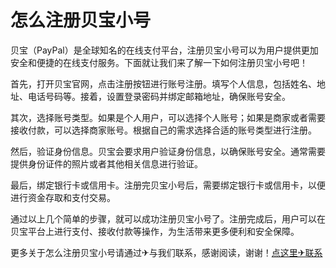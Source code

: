 # 怎么注册贝宝小号

贝宝（PayPal）是全球知名的在线支付平台，注册贝宝小号可以为用户提供更加安全和便捷的在线支付服务。下面就让我们来了解一下如何注册贝宝小号吧！

首先，打开贝宝官网，点击注册按钮进行账号注册。填写个人信息，包括姓名、地址、电话号码等。接着，设置登录密码并绑定邮箱地址，确保账号安全。

其次，选择账号类型。如果是个人用户，可以选择个人账号；如果是商家或者需要接收付款，可以选择商家账号。根据自己的需求选择合适的账号类型进行注册。

然后，验证身份信息。贝宝会要求用户验证身份信息，以确保账号安全。通常需要提供身份证件的照片或者其他相关信息进行验证。

最后，绑定银行卡或信用卡。注册完贝宝小号后，需要绑定银行卡或信用卡，以便进行资金存取和支付交易。

通过以上几个简单的步骤，就可以成功注册贝宝小号了。注册完成后，用户可以在贝宝平台上进行支付、接收付款等操作，为生活带来更多便利和安全保障。

更多关于怎么注册贝宝小号请通过✈与我们联系，感谢阅读，谢谢！[点这里✈联系](https://gg.k02.cc)